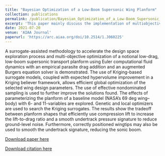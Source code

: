 ```yaml
---
title: "Bayesian Optimization of a Low-Boom Supersonic Wing Planform"
collection: publications
permalink: /publication/Bayesian_Optimization_of_a_Low-Boom_Supersonic_Wing_Planform
excerpt: 'This paper mainly discuss the implementation of multiobjective Bayesian optimization for a supersonic wing planform assisted with Gaussian process regression.'
date: 2021-07-20
venue: 'AIAA Journal'
paperurl: 'https://arc.aiaa.org/doi/10.2514/1.J060225'
---
```

A surrogate-assisted methodology to accelerate the design space exploration process and multi-objective optimization of a notional low-drag, low-boom supersonic transport planform using Euler computational fluid dynamics with an empirical parasite drag addition and an augmented Burgers equation solver is demonstrated. The use of Kriging-based surrogate models, coupled with expected hypervolume improvement in a Kriging believer framework, allows efficient global optimization of the selected wing design parameters. The use of effective nondominated sampling is used to further improve the solutions found. The effects of parameterizing the planform of a baseline model (NASA’s 69 deg wing–body) with 6- and 11-variables are explored. Genetic and local optimizers are used to search the Kriging surrogates. The results show the tradeoff between planform shapes that efficiently use compression lift to increase the lift-to-drag ratio and a smooth undertrack pressure signature to reduce ground-level noise. Furthermore, correctly positioned wingtips may also be used to smooth the undertrack signature, reducing the sonic boom.

[Download paper here](https://arc.aiaa.org/doi/10.2514/1.J060225)

[Download citation here](https://arc.aiaa.org/doi/10.2514/1.J060225)
